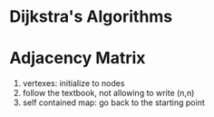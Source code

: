Dijkstra's Algorithms
===

Adjacency Matrix
===

1. vertexes: initialize to nodes
2. follow the textbook, not allowing to write (n,n)
3. self contained map: go back to the starting point
